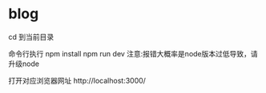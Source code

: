 # blog
cd 到当前目录

命令行执行
npm install
npm run dev
注意:报错大概率是node版本过低导致，请升级node

打开对应浏览器网址
http://localhost:3000/
